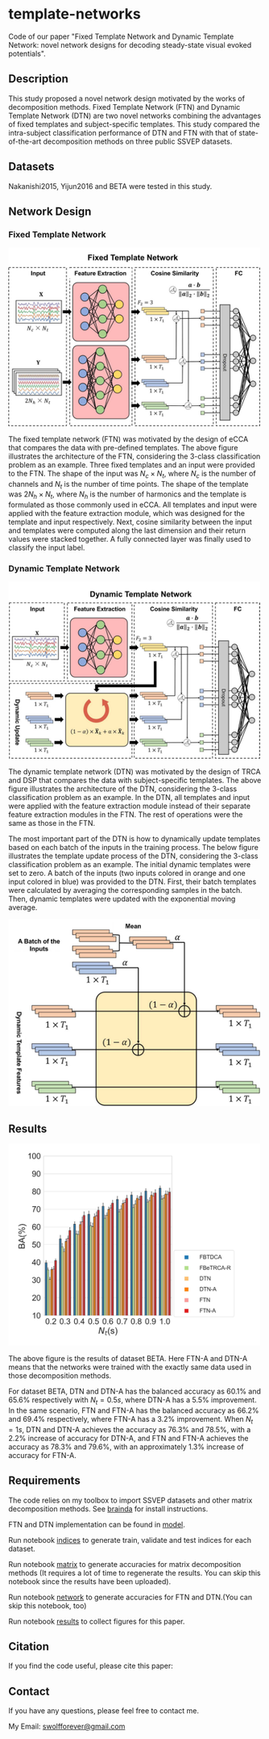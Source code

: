 # template-networks

Code of our paper "Fixed Template Network and Dynamic Template Network: novel network designs for decoding steady-state visual evoked potentials".

## Description

This study proposed a novel network design motivated by the works of decomposition methods. Fixed Template Network (FTN) and Dynamic Template Network (DTN) are two novel networks combining the advantages of fixed templates and subject-specific templates. This study compared the intra-subject classification performance of DTN and FTN with that of state-of-the-art decomposition methods on three public SSVEP datasets.

## Datasets

Nakanishi2015, Yijun2016 and BETA were tested in this study. 

## Network Design

### Fixed Template Network

<img src="img/ftn_diagram.jpg" style="margin-left:auto;margin-right:auto;max-width:500px"/>

The fixed template network (FTN) was motivated by the design of eCCA that compares the data with pre-defined templates. The above figure illustrates the architecture of the FTN, considering the 3-class classification problem as an example. Three fixed templates and an input were provided to the FTN. The shape of the input was $N_c \times N_t$, where $N_c$ is the number of channels and $N_t$ is the number of time points. The shape of the template was $2N_h \times N_t$, where $N_h$ is the number of harmonics and the template is formulated as those commonly used in eCCA. All templates and input were applied with the feature extraction module, which was designed for the template and input respectively. Next, cosine similarity between the input and templates were computed along the last dimension and their return values were stacked together. A fully connected layer was finally used to classify the input label.

### Dynamic Template Network

<img src="img/dtn_diagram.jpg" style="margin-left:auto;margin-right:auto;max-width:500px"/>

The dynamic template network (DTN) was motivated by the design of TRCA and DSP that compares the data with subject-specific templates. The above figure illustrates the architecture of the DTN, considering the 3-class classification problem as an example. In the DTN, all templates and input were applied with the feature extraction module instead of their separate feature extraction modules in the FTN. The rest of operations were the same as those in the FTN. 

The most important part of the DTN is how to dynamically update templates based on each batch of the inputs in the training process. The below figure illustrates the template update process of the DTN, considering the 3-class classification problem as an example. The initial dynamic templates were set to zero. A batch of the inputs (two inputs colored in orange and one input colored in blue) was provided to the DTN. First, their batch templates were calculated by averaging the corresponding samples in the batch. Then, dynamic templates were updated with the exponential moving average.

<img src="img/dtn_update.jpg" style="margin-left:auto;margin-right:auto;max-width:500px"/>

## Results

<img src="img/within_subject_decomp_dl_beta.jpg" style="margin-left:auto;margin-right:auto;max-width:500px"/>

The above figure is the results of dataset BETA. Here FTN-A and DTN-A means that the networks were trained with the exactly same data used in those decomposition methods.

For dataset BETA, DTN and DTN-A has the balanced accuracy as 60.1\% and 65.6\% respectively with $N_t = 0.5s$, where DTN-A has a 5.5\% improvement. In the same scenario, FTN and FTN-A has the balanced accuracy as 66.2\% and 69.4\% respectively, where FTN-A has a 3.2\% improvement. When $N_t = 1s$, DTN and DTN-A achieves the accuracy as 76.3\% and 78.5\%, with a 2.2\% increase of accuracy for DTN-A, and FTN and FTN-A achieves the accuracy as 78.3\% and 79.6\%, with an approximately 1.3\% increase of accuracy for FTN-A.

## Requirements

The code relies on my toolbox to import SSVEP datasets and other matrix decomposition methods. See [brainda](https://github.com/Mrswolf/brainda) for install instructions.

FTN and DTN implementation can be found in [model](./models.py).

Run notebook [indices](./indices.ipynb) to generate train, validate and test indices for each dataset.

Run notebook [matrix](./matrix.ipynb) to generate accuracies for matrix decomposition methods (It requires a lot of time to regenerate the results. You can skip this notebook since the results have been uploaded).

Run notebook [network](./network.ipynb) to generate accuracies for FTN and DTN.(You can skip this notebook, too)

Run notebook [results](./results.ipynb) to collect figures for this paper.

## Citation

If you find the code useful, please cite this paper:

## Contact

If you have any questions, please feel free to contact me.

My Email: swolfforever@gmail.com


